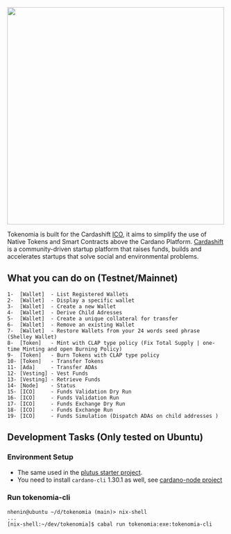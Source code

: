 
<img src="./tokenomia-logo.png" width="500"  />

Tokenomia is built for the Cardashift [ICO](https://ico.cardashift.com/), it aims to simplify the use of Native Tokens and Smart Contracts above the Cardano Platform.
[Cardashift](https://cardashift.com/) is a community-driven startup platform that raises funds, builds and accelerates startups that solve social and environmental problems.

## What you can do on (Testnet/Mainnet)
 
	1-  [Wallet]  - List Registered Wallets
	2-  [Wallet]  - Display a specific wallet
	3-  [Wallet]  - Create a new Wallet
	4-  [Wallet]  - Derive Child Adresses
	5-  [Wallet]  - Create a unique collateral for transfer
	6-  [Wallet]  - Remove an existing Wallet
	7-  [Wallet]  - Restore Wallets from your 24 words seed phrase (Shelley Wallet)
	8-  [Token]   - Mint with CLAP type policy (Fix Total Supply | one-time Minting and open Burning Policy)
	9-  [Token]   - Burn Tokens with CLAP type policy
	10- [Token]   - Transfer Tokens
	11- [Ada]     - Transfer ADAs
	12- [Vesting] - Vest Funds
	13- [Vesting] - Retrieve Funds
	14- [Node]    - Status
	15- [ICO]     - Funds Validation Dry Run
	16- [ICO]     - Funds Validation Run
	17- [ICO]     - Funds Exchange Dry Run
	18- [ICO]     - Funds Exchange Run
	19- [ICO]     - Funds Simulation (Dispatch ADAs on child addresses )



## Development Tasks (Only tested on Ubuntu)

### Environment Setup

- The same used in the  [plutus starter project](https://github.com/input-output-hk/plutus-starter).
- You need to install `cardano-cli` 1.30.1  as well, see [cardano-node project](https://github.com/input-output-hk/cardano-node)  

### Run tokenomia-cli

```shell
nhenin@ubuntu ~/d/tokenomia (main)> nix-shell 
...
[nix-shell:~/dev/tokenomia]$ cabal run tokenomia:exe:tokenomia-cli
```



